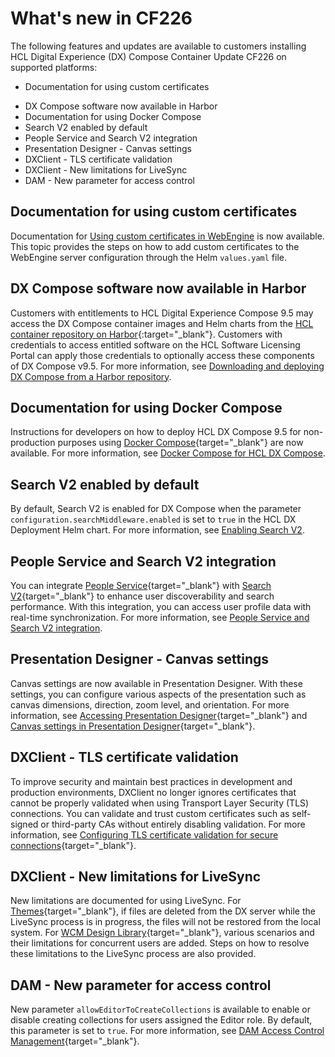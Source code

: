 # What's new in CF226

The following features and updates are available to customers installing HCL Digital Experience (DX) Compose Container Update CF226 on supported platforms:

- Documentation for using custom certificates
<!--
- My HCLSoftware delivery portal
-->
- DX Compose software now available in Harbor
- Documentation for using Docker Compose
- Search V2 enabled by default
- People Service and Search V2 integration
- Presentation Designer - Canvas settings
- DXClient - TLS certificate validation
- DXClient - New limitations for LiveSync
- DAM - New parameter for access control

## Documentation for using custom certificates

Documentation for [Using custom certificates in WebEngine](../deploy_dx/manage/working_with_compose/custom_certificates.md) is now available. This topic provides the steps on how to add custom certificates to the WebEngine server configuration through the Helm `values.yaml` file.

<!--
## My HCLSoftware delivery portal

HCL DX software is now available through the new [My HCLSoftware portal](https://my.hcltechsw.com/){target="_blank"} for customers licensed for the HCL Digital Experience Compose v9.5 offering. This in parallel to the existing HCL Software License Portal delivered in FlexNet. For more information, see [Download software](../getting_started/download/index.md).
-->

## DX Compose software now available in Harbor

Customers with entitlements to HCL Digital Experience Compose 9.5 may access the DX Compose container images and Helm charts from the [HCL container repository on Harbor](https://hclcr.io/){:target="_blank"}. Customers with credentials to access entitled software on the HCL Software Licensing Portal can apply those credentials to optionally access these components of DX Compose v9.5. For more information, see [Downloading and deploying DX Compose from a Harbor repository](../getting_started/download/harbor_container_registry.md).

## Documentation for using Docker Compose

Instructions for developers on how to deploy HCL DX Compose 9.5 for non-production purposes using [Docker Compose](https://docs.docker.com/compose/){target="_blank"} are now available. For more information, see [Docker Compose for HCL DX Compose](../deploy_dx/install/docker_compose.md).

## Search V2 enabled by default

By default, Search V2 is enabled for DX Compose when the parameter `configuration.searchMiddleware.enabled` is set to `true` in the HCL DX Deployment Helm chart. For more information, see [Enabling Search V2](../deploy_dx/manage/cfg_dx_compose/enable_search.md).

## People Service and Search V2 integration

You can integrate [People Service](https://help.hcl-software.com/digital-experience/9.5/latest/extend_dx/integration/people_service/){target="_blank"} with [Search V2](https://help.hcl-software.com/digital-experience/9.5/latest/build_sites/search_v2/){target="_blank"} to enhance user discoverability and search performance. With this integration, you can access user profile data with real-time synchronization. For more information, see [People Service and Search V2 integration](../deploy_dx/manage/cfg_dx_compose/enable_people_service.md#people-service-configuration).

## Presentation Designer - Canvas settings

Canvas settings are now available in Presentation Designer. With these settings, you can configure various aspects of the presentation such as canvas dimensions, direction, zoom level, and orientation. For more information, see [Accessing Presentation Designer](https://help.hcl-software.com/digital-experience/9.5/latest/manage_content/wcm_authoring/presentation_designer/access/){target="_blank"} and [Canvas settings in Presentation Designer](https://help.hcl-software.com/digital-experience/9.5/latest/manage_content/wcm_authoring/presentation_designer/usage/canvas_settings/){target="_blank"}.

## DXClient - TLS certificate validation

To improve security and maintain best practices in development and production environments, DXClient no longer ignores certificates that cannot be properly validated when using Transport Layer Security (TLS) connections. You can validate and trust custom certificates such as self-signed or third-party CAs without entirely disabling validation. For more information, see [Configuring TLS certificate validation for secure connections](https://help.hcl-software.com/digital-experience/9.5/latest/extend_dx/development_tools/dxclient/#configuring-tls-certificate-validation-for-secure-connections){target="_blank"}.

## DXClient - New limitations for LiveSync

New limitations are documented for using LiveSync. For [Themes](https://help.hcl-software.com/digital-experience/9.5/latest/extend_dx/development_tools/dxclient/dxclient_artifact_types/livesync/#themes){target="_blank"}, if files are deleted from the DX server while the LiveSync process is in progress, the files will not be restored from the local system. For [WCM Design Library](https://help.hcl-software.com/digital-experience/9.5/latest/extend_dx/development_tools/dxclient/dxclient_artifact_types/livesync/#wcm-design-library){target="_blank"}, various scenarios and their limitations for concurrent users are added. Steps on how to resolve these limitations to the LiveSync process are also provided.

## DAM - New parameter for access control

New parameter `allowEditorToCreateCollections` is available to enable or disable creating collections for users assigned the Editor role. By default, this parameter is set to `true`. For more information, see [DAM Access Control Management](https://help.hcl-software.com/digital-experience/9.5/latest/manage_content/digital_assets/usage/managing_dam/dam_access_control/#dam-access-control-in-detail){target="_blank"}.
